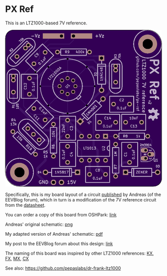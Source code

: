 # PX Ref

This is an LTZ1000-based 7V reference.

![](kicad/releases/v2/top.png)

Specifically, this is my board layout of a circuit [published](http://www.eevblog.com/forum/metrology/ultra-precision-reference-ltz1000/msg249123/#msg249123) by Andreas (of the EEVBlog forum), which in turn is a modification of the 7V reference circuit from the [datasheet](http://cds.linear.com/docs/en/datasheet/1000afe.pdf).

You can order a copy of this board from OSHPark: [link](https://oshpark.com/shared_projects/FH6nJLus)

Andreas' original schematic: [png](media/LTZ1KA_1b.PNG)

My adapted version of Andreas' schematic: [pdf](kicad/releases/v2/basic-ltz1000.pdf)

My post to the EEVBlog forum about this design: [link](http://www.eevblog.com/forum/metrology/ultra-precision-reference-ltz1000/msg1375209/#msg1375209)

The naming of this board was inspired by other LTZ1000 references: [KX](https://xdevs.com/article/kx-ref/), [FX](https://xdevs.com/article/792x/), [MX](https://www.eevblog.com/forum/metrology/mx-reference/), [CX](https://www.eevblog.com/forum/metrology/cx-reference/)

See also: https://github.com/pepaslabs/dr-frank-ltz1000
